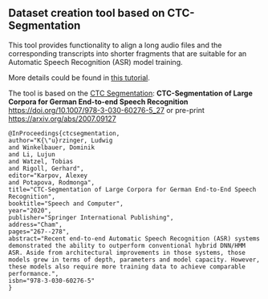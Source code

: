 Dataset creation tool based on CTC-Segmentation
-----------------------------------------------

This tool provides functionality to align a long audio files and the corresponding transcripts into shorter fragments 
that are suitable for an Automatic Speech Recognition (ASR) model training.

More details could be found in [this tutorial]().

The tool is based on the [CTC Segmentation](https://github.com/lumaku/ctc-segmentation): 
**CTC-Segmentation of Large Corpora for German End-to-end Speech Recognition** 
https://doi.org/10.1007/978-3-030-60276-5_27 or pre-print https://arxiv.org/abs/2007.09127 

```
@InProceedings{ctcsegmentation,
author="K{\"u}rzinger, Ludwig
and Winkelbauer, Dominik
and Li, Lujun
and Watzel, Tobias
and Rigoll, Gerhard",
editor="Karpov, Alexey
and Potapova, Rodmonga",
title="CTC-Segmentation of Large Corpora for German End-to-End Speech Recognition",
booktitle="Speech and Computer",
year="2020",
publisher="Springer International Publishing",
address="Cham",
pages="267--278",
abstract="Recent end-to-end Automatic Speech Recognition (ASR) systems demonstrated the ability to outperform conventional hybrid DNN/HMM ASR. Aside from architectural improvements in those systems, those models grew in terms of depth, parameters and model capacity. However, these models also require more training data to achieve comparable performance.",
isbn="978-3-030-60276-5"
}
```
